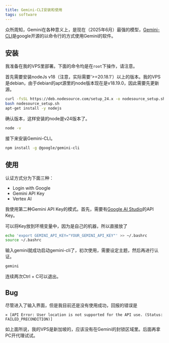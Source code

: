 ```yaml
---
title: Gemini-CLI安装和使用
tags: software
---
```


众所周知，Gemini在各种意义上，是现在（2025年6月）最强的模型，[Gemini-CLI](https://github.com/google-gemini/gemini-cli)是google开源的以命令行的方式使用Gemini的软件。

## 安装

我准备在我的VPS里部署。下面的命令均是在`root`下操作，请注意。

首先需要安装nodeJs v18（注意，实际需要'>=20.18.1'）以上的版本。我的VPS是debian，由于debian的apt源里的node版本现在是v18.19.0，因此需要先更新源。

```bash
curl -fsSL https://deb.nodesource.com/setup_24.x -o nodesource_setup.sh
bash nodesource_setup.sh
apt-get install -y nodejs
```

确认版本，这样安装的node是v24版本了。

```bash
node -v
```

接下来安装Gemini-CLI。

```bash
npm install -g @google/gemini-cli
```

## 使用

认证方式分为下面三种：
- Login with Google
- Gemini API Key
- Vertex AI

我使用第二种Gemini API Key的模式。首先，需要有[Google AI Studio](https://aistudio.google.com/)的API Key。

可以将Key放到环境变量中，因为是自己的机器，所以直接放了

```bash
echo 'export GEMINI_API_KEY="YOUR_GEMINI_API_KEY"' >> ~/.bashrc
source ~/.bashrc
```

输入gemini就成功启动gemini-cli了，初次使用，需要设定主题，然后再进行认证。

```bash
gemini
```

连续两次Ctrl + C可以退出。

## Bug

尽管进入了输入界面，但是我目前还是没有使用成功，回报的错误是

```
✕ [API Error: User location is not supported for the API use. (Status: FAILED_PRECONDITION)]
```

如上面所说，我的VPS是新加坡的，应该没有在Gemini的封锁区域里。后面再拿PC开代理试试。

